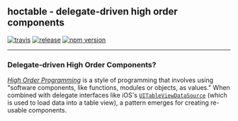 ## hoctable - delegate-driven high order components

[![travis](https://travis-ci.org/dadleyy/hoctable.svg?branch=master)](https://travis-ci.org/dadleyy/hoctable) [![release](https://img.shields.io/github/release/dadleyy/hoctable.svg)](https://github.com/dadleyy/hoctable) [![npm version](https://badge.fury.io/js/hoctable.svg)](https://badge.fury.io/js/hoctable)

----

### Delegate-driven High Order Components?

*[High Order Programming](https://en.wikipedia.org/wiki/Higher-order_programming)* is a style of programming that involves using "software components, like functions, modules or objects, as values." When combined with delegate interfaces like iOS's [`UITableViewDataSource`](https://developer.apple.com/reference/uikit/uitableviewdatasource) (which is used to load data into a table view), a pattern emerges for creating re-usable components.
